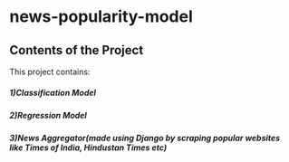 # news-popularity-model
## Contents of the Project
This project contains: 
##### 1)Classification Model
##### 2)Regression Model 
##### 3)News Aggregator(made using Django by scraping popular websites like Times of India, Hindustan Times etc)
